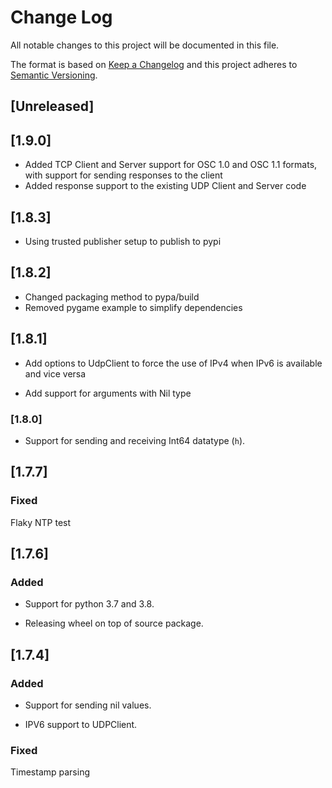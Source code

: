 # Change Log
All notable changes to this project will be documented in this file.
 
The format is based on [Keep a Changelog](http://keepachangelog.com/) and this project adheres to [Semantic Versioning](http://semver.org/).

## [Unreleased]

## [1.9.0]

- Added TCP Client and Server support for OSC 1.0 and OSC 1.1 formats, with support for sending responses to the client
- Added response support to the existing UDP Client and Server code

## [1.8.3]

- Using trusted publisher setup to publish to pypi

## [1.8.2]

- Changed packaging method to pypa/build
- Removed pygame example to simplify dependencies

## [1.8.1]

- Add options to UdpClient to force the use of IPv4 when IPv6 is available and vice versa

- Add support for arguments with Nil type

### [1.8.0]

- Support for sending and receiving Int64 datatype (`h`).

## [1.7.7]

###  Fixed

Flaky NTP test

## [1.7.6]

### Added

-  Support for python 3.7 and 3.8.

-  Releasing wheel on top of source package.

## [1.7.4]

### Added

- Support for sending nil values.

- IPV6 support to UDPClient.

### Fixed

Timestamp parsing
